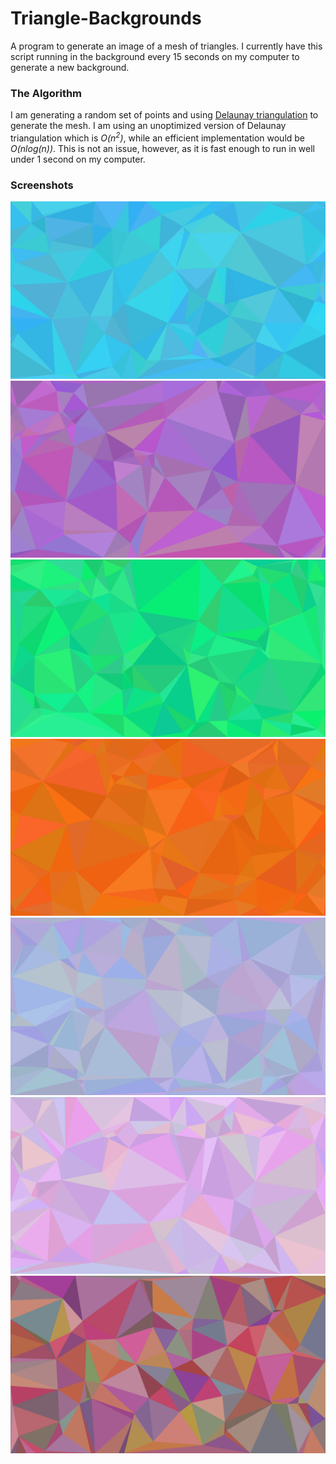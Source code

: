 # Triangle-Backgrounds

A program to generate an image of a mesh of triangles. I currently have this script running in the background every 15 seconds on my computer to generate a new background.

### The Algorithm

I am generating a random set of points and using [Delaunay triangulation](https://en.wikipedia.org/wiki/Delaunay_triangulation) to generate the mesh. I am using an unoptimized version of Delaunay triangulation which is *O(n<sup>2</sup>)*, while an efficient implementation would be *O(nlog(n))*. This is not an issue, however, as it is fast enough to run in well under 1 second on my computer.

### Screenshots

![image](./saved/blue/3.png)
![image](./saved/purple/4.png)
![image](./saved/green/2.png)
![image](./saved/orange/5.png)
![image](./saved/pastel/2.png)
![image](./saved/pastel/4.png)
![image](./saved/rainbow/2.png)